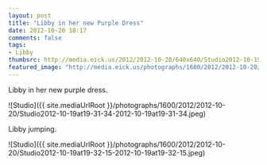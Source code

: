```yaml
---
layout: post
title: "Libby in her new Purple Dress"
date: 2012-10-20 18:17
comments: false
tags: 
- Libby
thumbsrc: http://media.eick.us/2012/2012-10-20/640x640/Studio2012-10-19at19-31-34-2012-10-19at19-31-34.jpeg
featured_image: "http://media.eick.us/photographs/1600/2012/2012-10-20/Studio2012-10-19at19-31-34-2012-10-19at19-31-34.jpeg"
---
```

Libby in her new purple dress.

![Studio]({{ site.mediaUrlRoot }}/photographs/1600/2012/2012-10-20/Studio2012-10-19at19-31-34-2012-10-19at19-31-34.jpeg)


Libby jumping.

![Studio]({{ site.mediaUrlRoot }}/photographs/1600/2012/2012-10-20/Studio2012-10-19at19-32-15-2012-10-19at19-32-15.jpeg)

